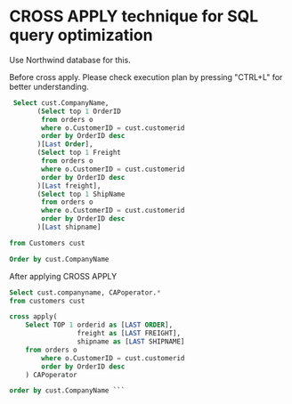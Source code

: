 # CROSS APPLY technique for SQL query optimization

Use Northwind database for this.

Before cross apply. Please check execution plan by pressing "CTRL+L" for better understanding.
``` SQL 
 Select cust.CompanyName, 
	   (Select top 1 OrderID
	    from orders o
		where o.CustomerID = cust.customerid
		order by OrderID desc
	   )[Last Order],
	   (Select top 1 Freight
	    from orders o
		where o.CustomerID = cust.customerid
		order by OrderID desc
	   )[Last freight],
	   (Select top 1 ShipName
	    from orders o
		where o.CustomerID = cust.customerid
		order by OrderID desc
	   )[Last shipname]

from Customers cust

Order by cust.CompanyName
```
After applying CROSS APPLY
```SQL
Select cust.companyname, CAPoperator.*
from customers cust

cross apply(
	Select TOP 1 orderid as [LAST ORDER],
				 freight as [LAST FREIGHT],
				 shipname as [LAST SHIPNAME]
	from orders o
		where o.CustomerID = cust.customerid
		order by OrderID desc
	) CAPoperator

order by cust.CompanyName ```
